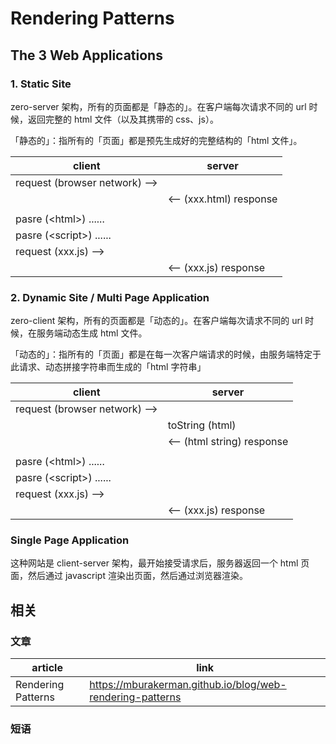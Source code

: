 # Rendering Patterns

## The 3 Web Applications

### 1. Static Site

zero-server 架构，所有的页面都是「静态的」。在客户端每次请求不同的 url 时候，返回完整的 html 文件（以及其携带的 css、js）。

「静态的」：指所有的「页面」都是预先生成好的完整结构的「html 文件」。

| client                        | server                  |
| ----------------------------- | ----------------------- |
| request (browser network) --> |                         |
|                               | <-- (xxx.html) response |
|                               |                         |
| pasre (\<html>) ......        |                         |
| pasre (\<script>) ......      |                         |
| request (xxx.js) -->          |                         |
|                               | <-- (xxx.js) response   |

### 2. Dynamic Site / Multi Page Application

zero-client 架构，所有的页面都是「动态的」。在客户端每次请求不同的 url 时候，在服务端动态生成 html 文件。

「动态的」：指所有的「页面」都是在每一次客户端请求的时候，由服务端特定于此请求、动态拼接字符串而生成的「html 字符串」

| client                        | server                     |
| ----------------------------- | -------------------------- |
| request (browser network) --> |                            |
|                               | toString (html)            |
|                               | <-- (html string) response |
|                               |                            |
| pasre (\<html>) ......        |                            |
| pasre (\<script>) ......      |                            |
| request (xxx.js) -->          |                            |
|                               | <-- (xxx.js) response      |

### Single Page Application

这种网站是 client-server 架构，最开始接受请求后，服务器返回一个 html 页面，然后通过 javascript 渲染出页面，然后通过浏览器渲染。

## 相关

### 文章

| article            | link                                                      |
| ------------------ | --------------------------------------------------------- |
| Rendering Patterns | https://mburakerman.github.io/blog/web-rendering-patterns |

### 短语
